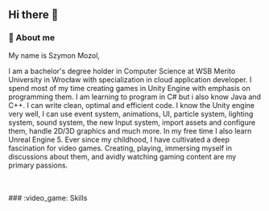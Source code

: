 ## Hi there :wave:
### :space_invader: About me

<p> My name is Szymon Mozol, </p>
<p> I am a bachelor's degree holder in Computer Science at WSB Merito University in Wrocław with specialization in cloud application developer. I spend most of my time creating games in Unity Engine with emphasis on programming them. I am learning to program in C# but i also know Java and C++. I can write clean, optimal and efficient code. I know the Unity engine very well, I can use event system, animations, UI, particle system, lighting system, sound system, the new Input system, import assets and configure them, handle 2D/3D graphics and much more. In my free time I also learn Unreal Engine 5. Ever since my childhood, I have cultivated a deep fascination for video games. Creating, playing, immersing myself in discussions about them, and avidly watching gaming content are my primary passions.</p>
<br>
<br>
### :video_game: Skills

<!--
**Mozikr/Mozikr** is a ✨ _special_ ✨ repository because its `README.md` (this file) appears on your GitHub profile.

Here are some ideas to get you started:

- 🔭 I’m currently working on ...
- 🌱 I’m currently learning ...
- 👯 I’m looking to collaborate on ...
- 🤔 I’m looking for help with ...
- 💬 Ask me about ...
- 📫 How to reach me: ...
- 😄 Pronouns: ...
- ⚡ Fun fact: ...
-->
